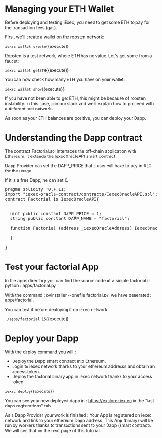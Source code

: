 # Managing your ETH Wallet


Before deploying and testing iExec, you need to get some ETH to pay for the transaction fees (gas).

First, we'll create a  wallet on the ropsten network:

`iexec wallet create`{{execute}}

Ropsten is a test network, where ETH has no value. Let's get some from a faucet:

`iexec wallet getETH`{{execute}}

You can now check how many ETH you have on your wallet:

`iexec wallet show`{{execute}}

If you have not been able to get ETH, this might be because of ropsten instability. In this
case, join our slack and we'll explain how to proceed with a different test network.

As soon as your ETH balances are positive, you can deploy your Dapp.

# Understanding the Dapp contract

The contract Factorial.sol interfaces the off-chain application with Ethereum. It extends the IexecOracleAPI smart contract.

Dapp Provider can set the DAPP_PRICE that a user will have to pay in RLC for the usage.

If it is a free Dapp, he can set 0.


<pre class="file" data-filename="iexec-factorial/contracts/Factorial.sol" data-target="replace">
pragma solidity ^0.4.11;
import "iexec-oracle-contract/contracts/IexecOracleAPI.sol";
contract Factorial is IexecOracleAPI{


  uint public constant DAPP_PRICE = 1;
  string public constant DAPP_NAME = "factorial";

  function Factorial (address _iexecOracleAddress) IexecOracleAPI(_iexecOracleAddress,DAPP_PRICE,DAPP_NAME){

  }

}
</pre>


# Test your factorial App
In the apps directory you can find the source code of a simple factorial in python : apps/factorial.py

With the command : pyinstaller --onefile factorial.py, we have generated : apps/factorial.

You can test it before deploying it on iexec network.

`./apps/factorial 15`{{execute}}


# Deploy your Dapp

With the deploy command you will :
- Deploy the Dapp smart contract into Ethereum.
- Login to iexec network thanks to your ethereum addresss and obtain an access token.
- Deploy the factorial binary app in iexec network thanks to your access token.

`iexec deploy`{{execute}}


You can see your new deployed dapp in  :
https://explorer.iex.ec in the "last dapp registrations" tab.


As a Dapp Provider your work is finished :
Your App is registered on iexec network and link to your ethereum Dapp address. 
This App (binary) will be run by workers thanks to transactions sent to your Dapp (smart contract).
We will see that on the next page of this tutorial.
 
